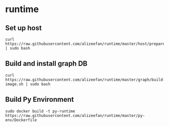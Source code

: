 # runtime

## Set up host
```shell
curl https://raw.githubusercontent.com/alizeefan/runtime/master/host/prepare_host.sh | sudo bash
```
## Build and install graph DB
```shell
curl https://raw.githubusercontent.com/alizeefan/runtime/master/graph/build-image.sh | sudo bash
```
## Build Py Environment
```shell
sudo docker build -t py-runtime https://raw.githubusercontent.com/alizeefan/runtime/master/py-env/Dockerfile
```
